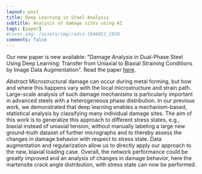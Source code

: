 ```yaml
---
layout: post
title: Deep Learning in Steel Analysis
subtitle: Analysis of damage sites using AI
tags: [paper]
#cover-img: /assets/img/radio-1948011_1920
comments: false
---
```


Our new paper is new available: "Damage Analysis in Dual-Phase Steel Using Deep Learning: Transfer from Uniaxial to Biaxial Straining Conditions by Image Data Augmentation".
Read the paper [here](https://link.springer.com/article/10.1007/s11837-020-04404-0).

*Abstract*
Microstructural damage can occur during metal forming, but how and where this happens vary with the local microstructure and strain path. Large-scale analysis of such damage mechanisms is particularly important in advanced steels with a heterogeneous phase distribution. In our previous work, we demonstrated that deep learning enables a mechanism-based, statistical analysis by classifying many individual damage sites. The aim of this work is to generalize this approach to different stress states, e.g., biaxial instead of uniaxial tension, without manually labeling a large new ground-truth dataset of further micrographs and to thereby assess the changes in damage behavior with respect to stress state. Data augmentation and regularization allow us to directly apply our approach to the new, biaxial loading case. Overall, the network performance could be greatly improved and an analysis of changes in damage behavior, here the martensite crack angle distribution, with stress state can now be performed.

